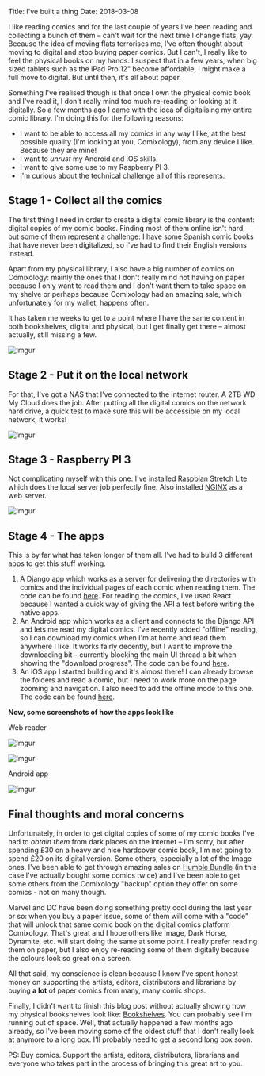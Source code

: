 Title: I've built a thing
Date: 2018-03-08

I like reading comics and for the last couple of years I've been reading and collecting a bunch of them – can't wait for the next time I change flats, yay. Because the idea of moving flats terrorises me, I've often thought about moving to digital and stop buying paper comics. But I can't, I really like to feel the physical books on my hands. I suspect that in a few years, when big sized tablets such as the iPad Pro 12" become affordable, I might make a full move to digital. But until then, it's all about paper.

Something I've realised though is that once I own the physical comic book and I've read it, I don't really mind too much re-reading or looking at it digitally. So a few months ago I came with the idea of digitalising my entire comic library. I'm doing this for the following reasons:

- I want to be able to access all my comics in any way I like, at the best possible quality (I'm looking at you, Comixology), from any device I like. Because they are mine!
- I want to _unrust_ my Android and iOS skills.
- I want to give some use to my Raspberry PI 3.
- I'm curious about the technical challenge all of this represents.

## Stage 1 - Collect all the comics

The first thing I need in order to create a digital comic library is the content: digital copies of my comic books. Finding most of them online isn't hard, but some of them represent a challenge: I have some Spanish comic books that have never been digitalized, so I've had to find their English versions instead.

Apart from my physical library, I also have a big number of comics on Comixology: mainly the ones that I don't really mind not having on paper because I only want to read them and I don't want them to take space on my shelve or perhaps because Comixology had an amazing sale, which unfortunately for my wallet, happens often.

It has taken me weeks to get to a point where I have the same content in both bookshelves, digital and physical, but I get finally get there – almost actually, still missing a few.

![Imgur](https://i.imgur.com/Z0HWNnQ.png)

## Stage 2 - Put it on the local network

For that, I've got a NAS that I've connected to the internet router. A 2TB WD My Cloud does the job. After putting all the digital comics on the network hard drive, a quick test to make sure this will be accessible on my local network, it works!

![Imgur](https://i.imgur.com/KLdQr5x.jpg)

## Stage 3 - Raspberry PI 3

Not complicating myself with this one. I've installed [Raspbian Stretch Lite](https://www.raspberrypi.org/downloads/raspbian/) which does the local server job perfectly fine. Also installed [NGINX](https://www.nginx.com/) as a web server.

![Imgur](https://i.imgur.com/YL2LHgC.jpg)

## Stage 4 - The apps

This is by far what has taken longer of them all. I've had to build 3 different apps to get this stuff working.

1. A Django app which works as a server for delivering the directories with comics and the individual pages of each comic when reading them. The code can be found [here](https://github.com/jgasteiz/comic-reader-home). For reading the comics, I've used React because I wanted a quick way of giving the API a test before writing the native apps.
2. An Android app which works as a client and connects to the Django API and lets me read my digital comics. I've recently added "offline" reading, so I can download my comics when I'm at home and read them anywhere I like. It works fairly decently, but I want to improve the downloading bit - currently blocking the main UI thread a bit when showing the "download progress". The code can be found [here](https://github.com/jgasteiz/comic-reader-home-android).
3. An iOS app I started building and it's almost there! I can already browse the folders and read a comic, but I need to work more on the page zooming and navigation. I also need to add the offline mode to this one. The code can be found [here](https://github.com/jgasteiz/comic-reader-home-ios).

**Now, some screenshots of how the apps look like**

Web reader

![Imgur](https://i.imgur.com/XN7v2d1.png)

![Imgur](https://i.imgur.com/xuQcSb9.png)

Android app

![Imgur](https://i.imgur.com/AovOzXr.jpg)

## Final thoughts and moral concerns

Unfortunately, in order to get digital copies of some of my comic books I've had to *obtain them* from dark places on the internet – I'm sorry, but after spending £30 on a heavy and nice hardcover comic book, I'm not going to spend £20 on its digital version. Some others, especially a lot of the Image ones, I've been able to get through amazing sales on [Humble Bundle](https://www.humblebundle.com/) (in this case I've actually bought some comics twice) and I've been able to get some others from the Comixology "backup" option they offer on some comics - not on many though.

Marvel and DC have been doing something pretty cool during the last year or so: when you buy a paper issue, some of them will come with a "code" that will unlock that same comic book on the digital comics platform Comixology. That's great and I hope others like Image, Dark Horse, Dynamite, etc. will start doing the same at some point. I really prefer reading them on paper, but I also enjoy re-reading some of them digitally because the colours look so great on a screen.

All that said, my conscience is clean because I know I've spent honest money on supporting the artists, editors, distributors and librarians by buying **a lot** of paper comics from many, many comic shops.

Finally, I didn't want to finish this blog post without actually showing how my physical bookshelves look like: [Bookshelves](https://imgur.com/a/NNjBo). You can probably see I'm running out of space. Well, that actually happened a few months ago already, so I've been moving some of the oldest stuff that I don't really look at anymore to a long box. I'll probably need to get a second long box soon.

PS: Buy comics. Support the artists, editors, distributors, librarians and everyone who takes part in the process of bringing this great art to you.
